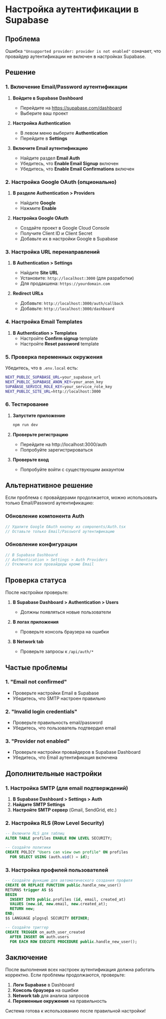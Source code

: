 # Настройка аутентификации в Supabase

## Проблема
Ошибка `"Unsupported provider: provider is not enabled"` означает, что провайдер аутентификации не включен в настройках Supabase.

## Решение

### 1. Включение Email/Password аутентификации

1. **Войдите в Supabase Dashboard**
   - Перейдите на https://supabase.com/dashboard
   - Выберите ваш проект

2. **Настройка Authentication**
   - В левом меню выберите **Authentication**
   - Перейдите в **Settings**

3. **Включите Email аутентификацию**
   - Найдите раздел **Email Auth**
   - Убедитесь, что **Enable Email Signup** включен
   - Убедитесь, что **Enable Email Confirmations** включен

### 2. Настройка Google OAuth (опционально)

1. **В разделе Authentication > Providers**
   - Найдите **Google**
   - Нажмите **Enable**

2. **Настройка Google OAuth**
   - Создайте проект в Google Cloud Console
   - Получите Client ID и Client Secret
   - Добавьте их в настройки Google в Supabase

### 3. Настройка URL перенаправлений

1. **В Authentication > Settings**
   - Найдите **Site URL**
   - Установите: `http://localhost:3000` (для разработки)
   - Для продакшена: `https://yourdomain.com`

2. **Redirect URLs**
   - Добавьте: `http://localhost:3000/auth/callback`
   - Добавьте: `http://localhost:3000/dashboard`

### 4. Настройка Email Templates

1. **В Authentication > Templates**
   - Настройте **Confirm signup** template
   - Настройте **Reset password** template

### 5. Проверка переменных окружения

Убедитесь, что в `.env.local` есть:

```bash
NEXT_PUBLIC_SUPABASE_URL=your_supabase_url
NEXT_PUBLIC_SUPABASE_ANON_KEY=your_anon_key
SUPABASE_SERVICE_ROLE_KEY=your_service_role_key
NEXT_PUBLIC_SITE_URL=http://localhost:3000
```

### 6. Тестирование

1. **Запустите приложение**
   ```bash
   npm run dev
   ```

2. **Проверьте регистрацию**
   - Перейдите на http://localhost:3000/auth
   - Попробуйте зарегистрироваться

3. **Проверьте вход**
   - Попробуйте войти с существующим аккаунтом

## Альтернативное решение

Если проблема с провайдерами продолжается, можно использовать только Email/Password аутентификацию:

### Обновление компонента Auth

```typescript
// Удалите Google OAuth кнопку из components/Auth.tsx
// Оставьте только Email/Password аутентификацию
```

### Обновление конфигурации

```typescript
// В Supabase Dashboard
// Authentication > Settings > Auth Providers
// Отключите все провайдеры кроме Email
```

## Проверка статуса

После настройки проверьте:

1. **В Supabase Dashboard > Authentication > Users**
   - Должны появляться новые пользователи

2. **В логах приложения**
   - Проверьте консоль браузера на ошибки

3. **В Network tab**
   - Проверьте запросы к `/api/auth/*`

## Частые проблемы

### 1. "Email not confirmed"
- Проверьте настройки Email в Supabase
- Убедитесь, что SMTP настроен правильно

### 2. "Invalid login credentials"
- Проверьте правильность email/password
- Убедитесь, что пользователь подтвердил email

### 3. "Provider not enabled"
- Проверьте настройки провайдеров в Supabase Dashboard
- Убедитесь, что Email аутентификация включена

## Дополнительные настройки

### 1. Настройка SMTP (для email подтверждений)

1. **В Supabase Dashboard > Settings > Auth**
2. **Найдите SMTP Settings**
3. **Настройте SMTP сервер** (Gmail, SendGrid, etc.)

### 2. Настройка RLS (Row Level Security)

```sql
-- Включите RLS для таблиц
ALTER TABLE profiles ENABLE ROW LEVEL SECURITY;

-- Создайте политики
CREATE POLICY "Users can view own profile" ON profiles
  FOR SELECT USING (auth.uid() = id);
```

### 3. Настройка профилей пользователей

```sql
-- Создайте функцию для автоматического создания профиля
CREATE OR REPLACE FUNCTION public.handle_new_user()
RETURNS trigger AS $$
BEGIN
  INSERT INTO public.profiles (id, email, created_at)
  VALUES (new.id, new.email, new.created_at);
  RETURN new;
END;
$$ LANGUAGE plpgsql SECURITY DEFINER;

-- Создайте триггер
CREATE TRIGGER on_auth_user_created
  AFTER INSERT ON auth.users
  FOR EACH ROW EXECUTE PROCEDURE public.handle_new_user();
```

## Заключение

После выполнения всех настроек аутентификация должна работать корректно. Если проблемы продолжаются, проверьте:

1. **Логи Supabase** в Dashboard
2. **Консоль браузера** на ошибки
3. **Network tab** для анализа запросов
4. **Переменные окружения** на правильность

Система готова к использованию после правильной настройки!
